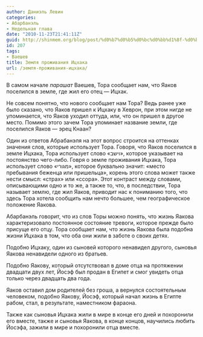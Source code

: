 ```yaml
---
author: Даниэль Левин
categories:
- Абарбанэль
- Недельная глава
date: "2010-11-23T21:41:11Z"
guid: http://shinmem.org/blog/post/%d0%b7%d0%b5%d0%bc%d0%bb%d1%8f-%d0%bf%d1%80%d0%be%d0%b6%d0%b8%d0%b2%d0%b0%d0%bd%d0%b8%d1%8f-%d0%b8%d1%86%d1%85%d0%b0%d0%ba%d0%b0
id: 207
tags:
- Ваешев
title: Земля проживания Ицхака
url: /земля-проживания-ицхака/
---
```

<!--more-->

В самом начале _парашат_ Ваешев, Тора сообщает нам, что Яаков поселился в земле, где жил его отец — Ицхак. 

Не совсем понятно, что нового сообщает нам Тора? Ведь ранее уже было сказано, что Яаков пришел к Ицхаку в Хеврон, при этом нигде не упоминается, что Яаков уходил оттуда, или, что он пришел в другое место. Помимо этого зачем Тора упоминает название земли, где поселился Яаков — эрец Кнаан? 

Один из ответов Абрабанэля на этот вопрос строится на оттенках значения слов, которые использует Тора. Говоря, что Яаков поселился в земле Ицхака, Тора использует слово «וישב», которое указывает на постоянство чего-либо. Говря о земле проживания Ицхака, Тора использует слово «מגורי», которое буквально значит: «место пребывания беженца или пришельца», корень этого слова может также нести смысл: «страх» или «ссора». Этот контраст между словами, описывающими одно и то же, а также то, что, в последствии, Тора называет землю, где жил Яаков, приводит нас к пониманию того, что здесь Тора хотела сообщить нам нечто большее, чем географическое положение Яакова. 

Абарбанэль говорит, что из слов Торы можно понять, что жизнь Яакова характеризовало постоянное состояние тревоги, которое прежде было присуще его отцу. Тора сообщает нам, что жизнь Яакова была подобна жизни Ицхака в том, что оба они жили в заботе о своих детях. 

Подобно Ицхаку, один из сыновей которого ненавидел другого, сыновья Яакова ненавидели одного из братьев. 

Подобно Яакову, который отсутствовал в доме отца на протяжении двадцати двух лет, Йосэф был продан в Египет и смог увидеть отца только через двадцать два года. 

Яаков оставил дом родителей без гроша, а вернулся состоятельным человеком, подобно Яакову, Йосэф, который начал жизнь в Египте рабом, стал, в результате, наместником фараона. 

Также как сыновья Ицхака жили в мире в конце его дней и похоронили его вместе, также и сыновья Яакова, в конце концов, научились любить Йосэфа, зажили в мире и похоронили отца вместе.